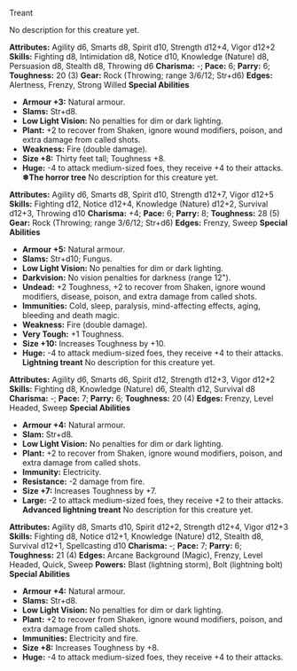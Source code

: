 Treant

No description for this creature yet.

**Attributes:** Agility d6, Smarts d8, Spirit d10, Strength d12+4, Vigor
d12+2
**Skills:** Fighting d8, Intimidation d8, Notice d10, Knowledge (Nature)
d8, Persuasion d8, Stealth d8, Throwing d6
**Charisma:** -; **Pace:** 6; **Parry:** 6; **Toughness:** 20 (3)
**Gear:** Rock (Throwing; range 3/6/12; Str+d6)
**Edges:** Alertness, Frenzy, Strong Willed
**Special Abilities**
- **Armour +3:** Natural armour.
- **Slams:** Str+d8.
- **Low Light Vision:** No penalties for dim or dark lighting.
- **Plant:** +2 to recover from Shaken, ignore wound modifiers, poison,
and extra damage from called shots.
- **Weakness:** Fire (double damage).
- **Size +8:** Thirty feet tall; Toughness +8.
- **Huge:** -4 to attack medium-sized foes, they receive +4 to their
attacks.
**❄The horror tree**
No description for this creature yet.

**Attributes:** Agility d6, Smarts d8, Spirit d10, Strength d12+7, Vigor
d12+5
**Skills:** Fighting d12, Notice d12+4, Knowledge (Nature) d12+2,
Survival d12+3, Throwing d10
**Charisma:** +4; **Pace:** 6; **Parry:** 8; **Toughness:** 28 (5)
**Gear:** Rock (Throwing; range 3/6/12; Str+d6)
**Edges:** Frenzy, Sweep
**Special Abilities**
- **Armour +5:** Natural armour.
- **Slams:** Str+d10; Fungus.
- **Low Light Vision:** No penalties for dim or dark lighting.
- **Darkvision:** No vision penalties for darkness (range 12").
- **Undead:** +2 Toughness, +2 to recover from Shaken, ignore wound
modifiers, disease, poison, and extra damage from called shots.
- **Immunities:** Cold, sleep, paralysis, mind-affecting effects, aging,
bleeding and death magic.
- **Weakness:** Fire (double damage).
- **Very Tough:** +1 Toughness.
- **Size +10:** Increases Toughness by +10.
- **Huge:** -4 to attack medium-sized foes, they receive +4 to their
attacks.
**Lightning treant**
No description for this creature yet.

**Attributes:** Agility d6, Smarts d6, Spirit d12, Strength d12+3, Vigor
d12+2
**Skills:** Fighting d8, Knowledge (Nature) d6, Stealth d12, Survival
d8
**Charisma:** -; **Pace:** 7; **Parry:** 6; **Toughness:** 20 (4)
**Edges:** Frenzy, Level Headed, Sweep
**Special Abilities**
- **Armour +4:** Natural armour.
- **Slam:** Str+d8.
- **Low Light Vision:** No penalties for dim or dark lighting.
- **Plant:** +2 to recover from Shaken, ignore wound modifiers, poison,
and extra damage from called shots.
- **Immunity:** Electricity.
- **Resistance:** -2 damage from fire.
- **Size +7:** Increases Toughness by +7.
- **Large:** -2 to attack medium-sized foes, they receive +2 to their
attacks.
**Advanced lightning treant**
No description for this creature yet.

**Attributes:** Agility d8, Smarts d10, Spirit d12+2, Strength d12+4,
Vigor d12+3
**Skills:** Fighting d8, Notice d12+1, Knowledge (Nature) d12, Stealth
d8, Survival d12+1, Spellcasting d10
**Charisma:** -; **Pace:** 7; **Parry:** 6; **Toughness:** 21 (4)
**Edges:** Arcane Background (Magic), Frenzy, Level Headed, Quick,
Sweep
**Powers:** Blast (lightning storm), Bolt (lightning bolt)
**Special Abilities**
- **Armour +4:** Natural armour.
- **Slams:** Str+d8.
- **Low Light Vision:** No penalties for dim or dark lighting.
- **Plant:** +2 to recover from Shaken, ignore wound modifiers, poison,
and extra damage from called shots.
- **Immunities:** Electricity and fire.
- **Size +8:** Increases Toughness by +8.
- **Huge:** -4 to attack medium-sized foes, they receive +4 to their
attacks.

